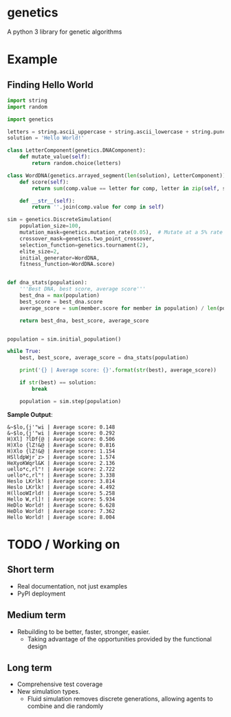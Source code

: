 genetics
========

A python 3 library for genetic algorithms

Example
=======

Finding Hello World
-------------------

```python
import string
import random

import genetics

letters = string.ascii_uppercase + string.ascii_lowercase + string.punctuation + ' '
solution = 'Hello World!'

class LetterComponent(genetics.DNAComponent):
    def mutate_value(self):
        return random.choice(letters)

class WordDNA(genetics.arrayed_segment(len(solution), LetterComponent)):
    def score(self):
        return sum(comp.value == letter for comp, letter in zip(self, solution))

    def __str__(self):
        return ''.join(comp.value for comp in self)

sim = genetics.DiscreteSimulation(
    population_size=100,
    mutation_mask=genetics.mutation_rate(0.05),  # Mutate at a 5% rate
    crossover_mask=genetics.two_point_crossover,
    selection_function=genetics.tournament(2),
    elite_size=2,
    initial_generator=WordDNA,
    fitness_function=WordDNA.score)


def dna_stats(population):
    '''Best DNA, best score, average score'''
    best_dna = max(population)
    best_score = best_dna.score
    average_score = sum(member.score for member in population) / len(population)

    return best_dna, best_score, average_score


population = sim.initial_population()

while True:
    best, best_score, average_score = dna_stats(population)

    print('{} | Average score: {}'.format(str(best), average_score))

    if str(best) == solution:
        break

    population = sim.step(population)
```

**Sample Output**:

```
&~$lo,{j'"wi | Average score: 0.148
&~$lo,{j'"wi | Average score: 0.292
H)Xl] ?lDf{@ | Average score: 0.506
H)Xlo {lZ!&@ | Average score: 0.816
H)Xlo {lZ!&@ | Average score: 1.154
HSlldpWjr`z> | Average score: 1.574
HeXyoKWqrl&K | Average score: 2.136
uello*c,rl"! | Average score: 2.722
uello*c,rl"! | Average score: 3.338
Heslo LKrlk! | Average score: 3.814
Heslo LKrlk! | Average score: 4.492
H(llooWIrld! | Average score: 5.258
Hello W,rl]! | Average score: 5.934
HeDlo World! | Average score: 6.628
HeDlo World! | Average score: 7.362
Hello World! | Average score: 8.004
```

TODO / Working on
=================

Short term
----------

- Real documentation, not just examples
- PyPI deployment

Medium term
-----------

- Rebuilding to be better, faster, stronger, easier.
    - Taking advantage of the opportunities provided by the functional design

Long term
----------------

- Comprehensive test coverage
- New simulation types.
    - Fluid simulation removes discrete generations, allowing agents to combine
    and die randomly
